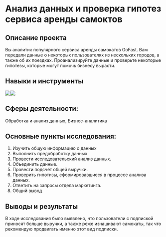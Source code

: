 # Анализ данных и проверка гипотез сервиса аренды самоктов

## Описание проекта
Вы аналитик популярного сервиса аренды самокатов GoFast. Вам передали данные о некоторых пользователях из нескольких городов, а также об их поездках. Проанализируйте данные и проверьте некоторые гипотезы, которые могут помочь бизнесу вырасти.

## Навыки и инструменты
<img src="https://img.shields.io/badge/Pandas-black?style=flat-square&logo=pandas&logoColor=orange"/><img src="https://img.shields.io/badge/Plotly-black?style=flat-square&logo=plotly&logoColor=orange"/>

## Сферы деятельности:
Обработка и анализ данных, Бизнес-аналитика

## Основные пункты исследования:
1. Изучить общую информацию о данных
2. Выполнить предобработку данных
3. Провести исследовательский анализ данных.
4. Объединить данные.
5. Провести подсчёт общей выручки.
6. Проверить гипотизы, сформировавшиеся в процессе анализа данных.
7. Ответить на запросы отдела маркетинга.
8. Общий вывод

## Выводы и результаты
В ходе исследования было выявлено, что пользователи с подпиской приносят больше выручки, а также реже изнашивают самокаты, так что рекомендую продвигать именно этот вид подписки.

